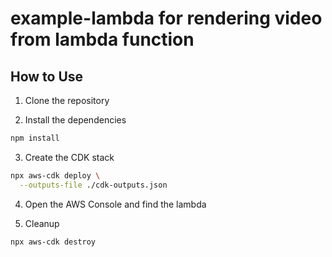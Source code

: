 # example-lambda for rendering video from lambda function

## How to Use

1. Clone the repository

2. Install the dependencies

```bash
npm install
```

3. Create the CDK stack

```bash
npx aws-cdk deploy \
  --outputs-file ./cdk-outputs.json
```

4. Open the AWS Console and find the lambda 
  
5. Cleanup

```bash
npx aws-cdk destroy
```
